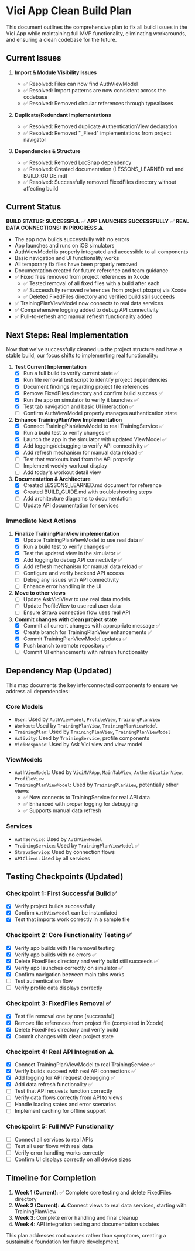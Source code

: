 # Vici App Clean Build Plan

This document outlines the comprehensive plan to fix all build issues in the Vici App while maintaining full MVP functionality, eliminating workarounds, and ensuring a clean codebase for the future.

## Current Issues

1. **Import & Module Visibility Issues**
   - ✅ Resolved: Files can now find AuthViewModel 
   - ✅ Resolved: Import patterns are now consistent across the codebase
   - ✅ Resolved: Removed circular references through typealiases

2. **Duplicate/Redundant Implementations**
   - ✅ Resolved: Removed duplicate AuthenticationView declaration
   - ✅ Resolved: Removed "_Fixed" implementations from project navigator

3. **Dependencies & Structure**
   - ✅ Resolved: Removed LocSnap dependency
   - ✅ Resolved: Created documentation (LESSONS_LEARNED.md and BUILD_GUIDE.md)
   - ✅ Resolved: Successfully removed FixedFiles directory without affecting build

## Current Status

**BUILD STATUS: SUCCESSFUL** ✅
**APP LAUNCHES SUCCESSFULLY** ✅
**REAL DATA CONNECTIONS: IN PROGRESS** ⚠️
- The app now builds successfully with no errors
- App launches and runs on iOS simulators
- AuthViewModel is properly integrated and accessible to all components
- Basic navigation and UI functionality works
- All temporary fix files have been properly removed
- Documentation created for future reference and team guidance
- ✅ Fixed files removed from project references in Xcode
  - ✅ Tested removal of all fixed files with a build after each
  - ✅ Successfully removed references from project.pbxproj via Xcode
  - ✅ Deleted FixedFiles directory and verified build still succeeds
- ✅ TrainingPlanViewModel now connects to real data services
- ✅ Comprehensive logging added to debug API connectivity
- ✅ Pull-to-refresh and manual refresh functionality added

## Next Steps: Real Implementation

Now that we've successfully cleaned up the project structure and have a stable build, our focus shifts to implementing real functionality:

1. **Test Current Implementation**
   - [x] Run a full build to verify current state ✅
   - [x] Run file removal test script to identify project dependencies
   - [x] Document findings regarding project file references
   - [x] Remove FixedFiles directory and confirm build success ✅
   - [x] Run the app on simulator to verify it launches ✅
   - [x] Test tab navigation and basic UI interaction ✅
   - [ ] Confirm AuthViewModel properly manages authentication state

2. **Enhance TrainingPlanView Implementation**
   - [x] Connect TrainingPlanViewModel to real TrainingService ✅
   - [x] Run a build test to verify changes ✅
   - [x] Launch the app in the simulator with updated ViewModel ✅
   - [x] Add logging/debugging to verify API connectivity ✅
   - [x] Add refresh mechanism for manual data reload ✅
   - [ ] Test that workouts load from the API properly
   - [ ] Implement weekly workout display
   - [ ] Add today's workout detail view

3. **Documentation & Architecture**
   - [x] Created LESSONS_LEARNED.md document for reference
   - [x] Created BUILD_GUIDE.md with troubleshooting steps
   - [ ] Add architecture diagrams to documentation
   - [ ] Update API documentation for services

### Immediate Next Actions

1. **Finalize TrainingPlanView implementation**
   - [x] Update TrainingPlanViewModel to use real data ✅
   - [x] Run a build test to verify changes ✅
   - [x] Test the updated view in the simulator ✅
   - [x] Add logging to debug API connectivity ✅
   - [x] Add refresh mechanism for manual data reload ✅
   - [ ] Configure and verify backend API access
   - [ ] Debug any issues with API connectivity
   - [ ] Enhance error handling in the UI

2. **Move to other views**
   - [ ] Update AskViciView to use real data models
   - [ ] Update ProfileView to use real user data
   - [ ] Ensure Strava connection flow uses real API

3. **Commit changes with clean project state**
   - [x] Commit all current changes with appropriate message ✅
   - [x] Create branch for TrainingPlanView enhancements ✅
   - [x] Commit TrainingPlanViewModel updates ✅
   - [x] Push branch to remote repository ✅
   - [ ] Commit UI enhancements with refresh functionality

## Dependency Map (Updated)

This map documents the key interconnected components to ensure we address all dependencies:

### Core Models
- `User`: Used by `AuthViewModel`, `ProfileView`, `TrainingPlanView`
- `Workout`: Used by `TrainingPlanView`, `TrainingPlanViewModel`
- `TrainingPlan`: Used by `TrainingPlanView`, `TrainingPlanViewModel`
- `Activity`: Used by `TrainingService`, profile components
- `ViciResponse`: Used by Ask Vici view and view model

### ViewModels
- `AuthViewModel`: Used by `ViciMVPApp`, `MainTabView`, `AuthenticationView`, `ProfileView`
- `TrainingPlanViewModel`: Used by `TrainingPlanView`, potentially other views
  - ✅ Now connects to TrainingService for real API data
  - ✅ Enhanced with proper logging for debugging
  - ✅ Supports manual data refresh

### Services
- `AuthService`: Used by `AuthViewModel`
- `TrainingService`: Used by `TrainingPlanViewModel` ✅
- `StravaService`: Used by connection flows
- `APIClient`: Used by all services

## Testing Checkpoints (Updated)

### Checkpoint 1: First Successful Build ✅
- [x] Verify project builds successfully
- [x] Confirm `AuthViewModel` can be instantiated
- [x] Test that imports work correctly in a sample file

### Checkpoint 2: Core Functionality Testing ✅
- [x] Verify app builds with file removal testing
- [x] Verify app builds with no errors ✅
- [x] Delete FixedFiles directory and verify build still succeeds ✅
- [x] Verify app launches correctly on simulator ✅
- [x] Confirm navigation between main tabs works
- [ ] Test authentication flow
- [ ] Verify profile data displays correctly

### Checkpoint 3: FixedFiles Removal ✅
- [x] Test file removal one by one (successful)
- [x] Remove file references from project file (completed in Xcode)
- [x] Delete FixedFiles directory and verify build
- [x] Commit changes with clean project state

### Checkpoint 4: Real API Integration ⚠️
- [x] Connect TrainingPlanViewModel to real TrainingService ✅
- [x] Verify builds succeed with real API connections ✅ 
- [x] Add logging for API request debugging ✅
- [x] Add data refresh functionality ✅
- [ ] Test that API requests function correctly
- [ ] Verify data flows correctly from API to views
- [ ] Handle loading states and error scenarios
- [ ] Implement caching for offline support

### Checkpoint 5: Full MVP Functionality
- [ ] Connect all services to real APIs
- [ ] Test all user flows with real data
- [ ] Verify error handling works correctly
- [ ] Confirm UI displays correctly on all device sizes

## Timeline for Completion

1. **Week 1 (Current)**: ✅ Complete core testing and delete FixedFiles directory
2. **Week 2 (Current)**: ⚠️ Connect views to real data services, starting with TrainingPlanView
3. **Week 3**: Complete error handling and final cleanup
4. **Week 4**: API integration testing and documentation updates

This plan addresses root causes rather than symptoms, creating a sustainable foundation for future development. 